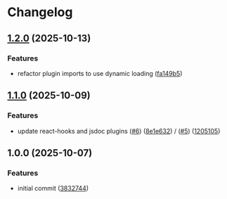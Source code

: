 # Changelog

## [1.2.0](https://github.com/nicksp/eslint-config/compare/v1.1.0...v1.2.0) (2025-10-13)


### Features

* refactor plugin imports to use dynamic loading ([fa149b5](https://github.com/nicksp/eslint-config/commit/fa149b514184f31e1ecadf01daa0aab15f899ab6))

## [1.1.0](https://github.com/nicksp/eslint-config/compare/v1.0.0...v1.1.0) (2025-10-09)

### Features

* update react-hooks and jsdoc plugins ([#6](https://github.com/nicksp/eslint-config/issues/6)) ([8e1e632](https://github.com/nicksp/eslint-config/commit/8e1e6327de4d576f2eb17f84c5e4d91cdc58bbdc)) / ([#5](https://github.com/nicksp/eslint-config/issues/5)) ([1205105](https://github.com/nicksp/eslint-config/commit/1205105719e2c38684bdd025436838fdf9133c46))

## 1.0.0 (2025-10-07)

### Features

* initial commit ([3832744](https://github.com/nicksp/eslint-config/commit/3832744957e140ac7931bb508457b6df663ccba2))
